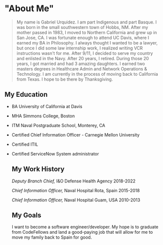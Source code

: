 # "About Me"

> My name is Gabriel Urquidez.  I am part Indigenous and part Basque. I was born in the small southwestern town of Hobbs, NM. After my mother passed in 1983, I moved to Northern California and grew up in San Jose, CA. I was fortunate enough to attend UC Davis, where I earned my BA in Philosophy.  I always thought I wanted to be a lawyer, but once I did some law internship work, I realized writing VCR instructions wasn't for me.  After 9/11, I decided to serve my country and enlisted in the Navy.  After 20 years, I retired. During those 20 years, I got married and had 3 amazing daughters.  I earned two masters degrees in Healthcare Admin and Network Operations & Technology. I am currently in the process of moving back to California from Texas.  I hope to be there by Thanksgiving.

## My Education

- BA  University of California at Davis
  
- MHA Simmons College, Boston
  
- ITM Naval Postgraduate School, Monterey, CA

- Certified Chief Information Officer - Carnegie Mellon University

- Certified ITIL

- Certified ServiceNow System administrator

  ## My Work History

  *Deputy Branch Chief,* I&O Defense Health Agency 2018-2022

  *Chief Information Officer,* Naval Hospital Rota, Spain 2015-2018

  *Chief Information Officer,* Naval Hospital Guam, USA 2010-2013

  ## My Goals

  I want to become a software engineer/developer.  My hope is to graduate from CodeFellows and land a good-paying job that will allow for me to move my family back to Spain for good.  

 
